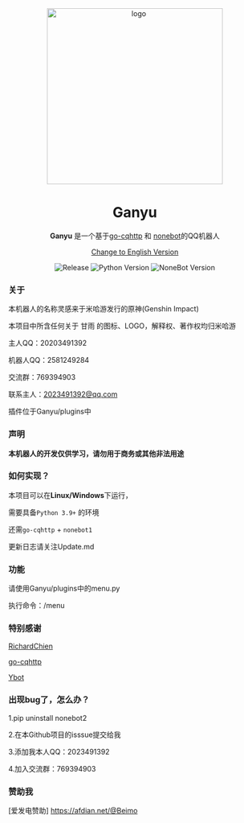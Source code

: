 <div align="center">
<img width="350" src="https://avatars.githubusercontent.com/u/66893970?s=400&u=91f7624017521f1c14401a05bb23f93792731447&v=4" alt="logo">

 
# Ganyu
 
 **Ganyu** 是一个基于[go-cqhttp](https://github.com/Mrs4s/go-cqhttp) 和 [nonebot](https://github.com/nonebot/nonebot)的QQ机器人
 
[Change to English Version](https://github.com/Ganyu2007/nonebot-Ganyu/blob/main/English_README.md)

![Release](https://img.shields.io/badge/Release-v0.0.1-red.svg)
![Python Version](https://img.shields.io/badge/Python-3.9+-yellow.svg)
![NoneBot Version](https://img.shields.io/badge/nonebot-nonebot1-blue.svg)

</div>


### 关于
本机器人的名称灵感来于米哈游发行的原神(Genshin Impact)

本项目中所含任何关于 甘雨 的图标、LOGO，解释权、著作权均归米哈游

主人QQ：20203491392

机器人QQ：2581249284

交流群：769394903

联系主人：2023491392@qq.com

插件位于Ganyu/plugins中

### 声明
**本机器人的开发仅供学习，请勿用于商务或其他非法用途**

### 如何实现？
本项目可以在**Linux/Windows**下运行，

需要具备`Python 3.9+` 的环境

还需`go-cqhttp` + `nonebot1`

更新日志请关注Update.md




### 功能
请使用Ganyu/plugins中的menu.py

执行命令：/menu

### 特别感谢
[RichardChien](https://github.com/richardchien)

[go-cqhttp](https://github.com/Mrs4s/go-cqhttp)

[Ybot](https://github.com/HeyYubadboy/YBOT)

### 出现bug了，怎么办？
1.pip uninstall nonebot2

2.在本Github项目的isssue提交给我

3.添加我本人QQ：2023491392

4.加入交流群：769394903
### 赞助我
[爱发电赞助] https://afdian.net/@Beimo
